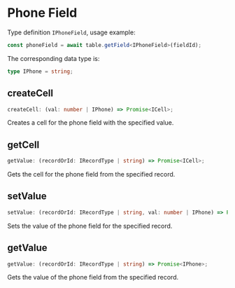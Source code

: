 # Phone Field
Type definition `IPhoneField`, usage example:
```typescript
const phoneField = await table.getField<IPhoneField>(fieldId);
```
The corresponding data type is:
```typescript
type IPhone = string;
```

## createCell
```typescript
createCell: (val: number | IPhone) => Promise<ICell>;
```
Creates a cell for the phone field with the specified value.

## getCell
```typescript
getValue: (recordOrId: IRecordType | string) => Promise<ICell>;
```
Gets the cell for the phone field from the specified record.

## setValue
```typescript
setValue: (recordOrId: IRecordType | string, val: number | IPhone) => Promise<boolean>;
```
Sets the value of the phone field for the specified record.

## getValue
```typescript
getValue: (recordOrId: IRecordType | string) => Promise<IPhone>;
```
Gets the value of the phone field from the specified record.